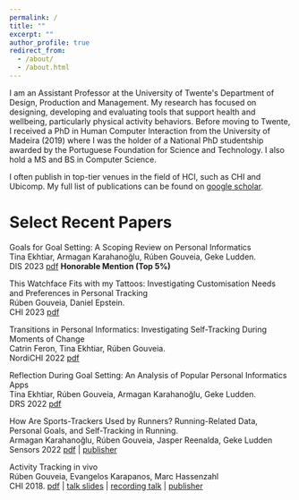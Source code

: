 ```yaml
---
permalink: /
title: ""
excerpt: ""
author_profile: true
redirect_from: 
  - /about/
  - /about.html
---
```


I am an Assistant Professor at the University of Twente's Department of Design, Production and Management. My research has focused on designing, developing and evaluating tools that support health and wellbeing, particularly physical activity behaviors. Before moving to Twente, I received a PhD in Human Computer Interaction from the University of Madeira (2019) where I was the holder of a National PhD studentship awarded by the Portuguese Foundation for Science and Technology. I also hold a MS and BS in Computer Science.

I often publish in top-tier venues in the field of HCI, such as CHI and Ubicomp. My full list of publications can be found on [google scholar](https://scholar.google.pt/citations?user=3Of_dqIAAAAJ&hl=en).


Select Recent Papers <!--- [(all)] (https://www.rubengouveia.com/publications) -->
======

Goals for Goal Setting: A Scoping Review on Personal Informatics <br/>
Tina Ekhtiar, Armagan Karahanoğlu, Rúben Gouveia, Geke Ludden.<br />
DIS 2023 [pdf](https://rubengouveia.com/papers/Ekhtiar_DIS23.pdf)
<b>Honorable Mention (Top 5%)</b>

This Watchface Fits with my Tattoos: Investigating Customisation Needs and Preferences in Personal Tracking <br />
Rúben Gouveia, Daniel Epstein.<br />
CHI 2023 [pdf](https://rubengouveia.com/papers/chi23-Customisation.pdf)

Transitions in Personal Informatics: Investigating Self-Tracking During Moments of Change <br />
Catrin Feron, Tina Ekhtiar, Rúben Gouveia.<br />
NordiCHI 2022 [pdf](https://rubengouveia.com/papers/nordichi22-change.pdf)

Reflection During Goal Setting: An Analysis of Popular Personal Informatics Apps <br />
Tina Ekhtiar, Rúben Gouveia, Armagan Karahanoğlu, Geke Ludden.<br />
DRS 2022 [pdf](https://rubengouveia.com/papers/ReflectionGoalSetting_DRS22.pdf)

How Are Sports-Trackers Used by Runners? Running-Related Data, Personal Goals, and Self-Tracking in Running. <br />
Armagan Karahanoğlu, Rúben Gouveia, Jasper Reenalda, Geke Ludden <br />
Sensors 2022 [pdf](https://rubengouveia.com/papers/RunningData_Sensors.pdf) | [publisher](https://www.mdpi.com/1424-8220/21/11/3687)

Activity Tracking in vivo<br />
Rúben Gouveia, Evangelos Karapanos, Marc Hassenzahl <br />
CHI 2018. [pdf](https://rubengouveia.com/papers/InVivo_CHI18.pdf) | [talk slides](https://rubengouveia.com/presentations/CHI'18.pdf) | [recording talk](https://youtu.be/kUxWqNg2U70) | [publisher](https://dl.acm.org/doi/abs/10.1145/3173574.3173936)



